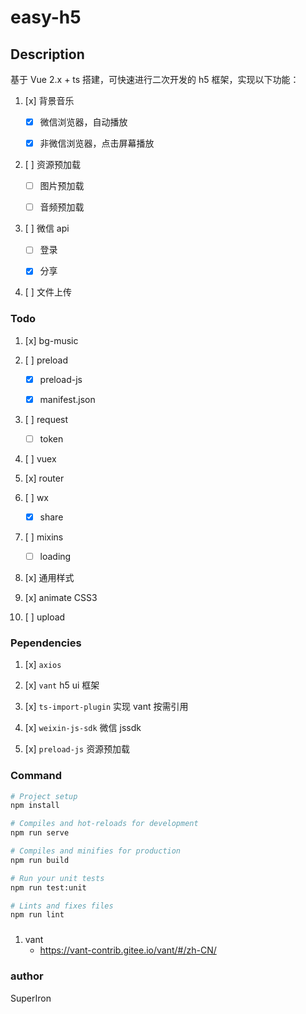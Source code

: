 # easy-h5

## Description

基于 Vue 2.x + ts 搭建，可快速进行二次开发的 h5 框架，实现以下功能：

1. [x] 背景音乐

    - [x] 微信浏览器，自动播放

    - [x] 非微信浏览器，点击屏幕播放

2. [ ] 资源预加载

    - [ ] 图片预加载

    - [ ] 音频预加载

3. [ ] 微信 api

    - [ ] 登录

    - [x] 分享

4. [ ] 文件上传

### Todo

1. [x] bg-music

2. [ ] preload

    - [x] preload-js

    - [x] manifest.json

3. [ ] request

    - [ ] token

4. [ ] vuex

5. [x] router

6. [ ] wx

    - [x] share

7. [ ] mixins

    - [ ] loading

8. [x] 通用样式

9. [x] animate CSS3

10. [ ] upload

### Pependencies

1. [x] `axios`

2. [x] `vant` h5 ui 框架

3. [x] `ts-import-plugin` 实现 vant 按需引用

4. [x] `weixin-js-sdk` 微信 jssdk

5. [x] `preload-js` 资源预加载

### Command

```bash
# Project setup
npm install

# Compiles and hot-reloads for development
npm run serve

# Compiles and minifies for production
npm run build

# Run your unit tests
npm run test:unit

# Lints and fixes files
npm run lint
```

###

1. vant
    - https://vant-contrib.gitee.io/vant/#/zh-CN/

### author

SuperIron

